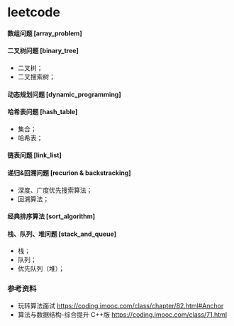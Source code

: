 # leetcode

#### 数组问题 [array_problem]

#### 二叉树问题 [binary_tree]
- 二叉树；
- 二叉搜索树；

#### 动态规划问题 [dynamic_programming]

#### 哈希表问题 [hash_table]
- 集合；
- 哈希表；

#### 链表问题 [link_list]

#### 递归&回溯问题 [recurion & backstracking]
- 深度、广度优先搜索算法；
- 回溯算法；

#### 经典排序算法 [sort_algorithm]

#### 栈、队列、堆问题 [stack_and_queue]
- 栈；
- 队列；
- 优先队列（堆）；

### 参考资料
- 玩转算法面试 https://coding.imooc.com/class/chapter/82.html#Anchor
- 算法与数据结构-综合提升 C++版 https://coding.imooc.com/class/71.html





